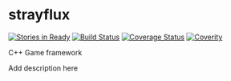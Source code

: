 strayflux
=========
[![Stories in Ready](https://badge.waffle.io/strayfluxinteractive/strayflux.svg?label=ready&title=Ready)](http://waffle.io/strayfluxinteractive/strayflux)
[![Build Status](https://travis-ci.org/strayfluxinteractive/strayflux.svg?branch=master)](https://travis-ci.org/strayfluxinteractive/strayflux)
[![Coverage Status](https://img.shields.io/coveralls/strayfluxinteractive/strayflux.svg)](https://coveralls.io/r/strayfluxinteractive/strayflux)
[![Coverity](https://scan.coverity.com/projects/3814/badge.svg)](https://scan.coverity.com/projects/3814)

C++ Game framework

Add description here
